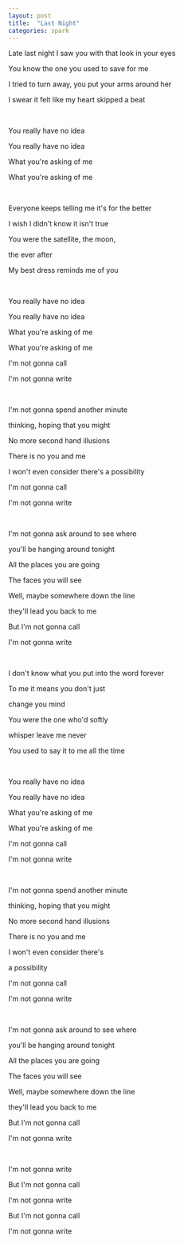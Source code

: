```yaml
---
layout: post
title:  "Last Night"
categories: spark
---
```

Late last night I saw you with that look in your eyes

You know the one you used to save for me

I tried to turn away, you put your arms around her

I swear it felt like my heart skipped a beat

<br>

You really have no idea

You really have no idea

What you're asking of me

What you're asking of me

<br>

Everyone keeps telling me it's for the better

I wish I didn't know it isn't true

You were the satellite, the moon,

the ever after

My best dress reminds me of you

<br>

You really have no idea

You really have no idea

What you're asking of me

What you're asking of me

I'm not gonna call

I'm not gonna write

<br>

I'm not gonna spend another minute

thinking, hoping that you might

No more second hand illusions

There is no you and me

I won't even consider there's a possibility

I'm not gonna call

I'm not gonna write

<br>

I'm not gonna ask around to see where

you'll be hanging around tonight

All the places you are going

The faces you will see

Well, maybe somewhere down the line

they'll lead you back to me

But I'm not gonna call

I'm not gonna write

<br>

I don't know what you put into the word forever

To me it means you don't just

change you mind

You were the one who'd softly

whisper leave me never

You used to say it to me all the time

<br>

You really have no idea

You really have no idea

What you're asking of me

What you're asking of me

I'm not gonna call

I'm not gonna write

<br>

I'm not gonna spend another minute

thinking, hoping that you might

No more second hand illusions

There is no you and me

I won't even consider there's

a possibility

I'm not gonna call

I'm not gonna write

<br>

I'm not gonna ask around to see where

you'll be hanging around tonight

All the places you are going

The faces you will see

Well, maybe somewhere down the line

they'll lead you back to me

But I'm not gonna call

I'm not gonna write

<br>

I'm not gonna write

But I'm not gonna call

I'm not gonna write

But I'm not gonna call

I'm not gonna write